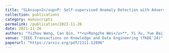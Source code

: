 ```yaml
---
title: "SLA<sup>2</sup>P: Self-supervised Anomaly Detection with Adversarial Perturbation."
collection: publications
category: manuscripts
permalink: /publication/2021-11-26
date: 2021-11-26
authors: "Yizhou Wang, Can Qin, **<u>Rongzhe Wei</u>**, Yi Xu, Yue Bai, Yun Fu."
venue: "IEEE Transactions on Knowledge and Data Engineering (TKDE'24)"
paperurl: "https://arxiv.org/pdf/2111.12896"
---
```


